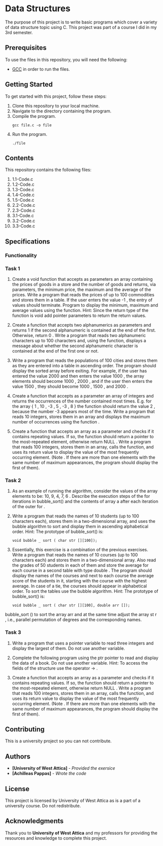 # Data Structures
The purpose of this project is to write basic programs which cover a variety of data structure topic using C. This project was part of a course I did in my 3rd semester.

## Prerequisites
To use the files in this repository, you will need the following:
- [GCC](https://gcc.gnu.org/) in order to run the files.

## Getting Started
To get started with this project, follow these steps:
1. Clone this repository to your local machine.
2. Navigate to the directory containing the program.
3. Compile the program.
    ```
    gcc file.c -o file
    ```
4. Run the program.
    ```
    ./file
    ```

## Contents
This repository contains the following files:
1. 1.1-Code.c
2. 1.2-Code.c
3. 1.3-Code.c
4. 1.4-Code.c
5. 1.5-Code.c
6. 2.2-Code.c
7. 2.3-Code.c
8. 3.1-Code.c
9. 3.2-Code.c
10. 3.3-Code.c

## Specifications

### Functionality

### Task 1
1. Create a void function that accepts as parameters an array containing the prices of goods in a store and the number of goods and returns, via parameters, the minimum price, the maximum and the average of the prices. Write a program that reads the prices of up to 100 commodities and stores them in a table. If the user enters the value -1 , the entry of values should terminate. Program to display the minimum, maximum and average values using the function.
Hint: Since the return type of the function is void add pointer parameters to return the return values.

2. Create a function that accepts two alphanumerics as parameters and returns 1 if the second alphanumeric is contained at the end of the first. Otherwise, return 0 . 
Write a program that reads two alphanumeric characters up to 100 characters and, using the function, displays a message about whether the second alphanumeric character is contained at the end of the first one or not.

3. Write a program that reads the populations of 100 cities and stores them as they are entered into a table in ascending order. The program should display the sorted array before exiting.
For example, if the user has entered the value 2000 and then enters the value 1000 , the array elements should become 1000 , 2000 , and if the user then enters the value 1500 , they should become 1000 , 1500 , and 2000 .

4. Create a function that accepts as a parameter an array of integers and returns the occurrences of the number contained most times. E.g. for the array { 1 , 10 , -3 , 5 , -3 , 8 } the function should return the value 2 , 
because the number -3 appears most of the time. Write a program that reads 10 integers, stores them in an array and displays the maximum number of occurrences using the function .

5. Create a function that accepts an array as a parameter and checks if it contains repeating values. If so, the function should return a pointer to the most-repeated element, otherwise return NULL . 
Write a program that reads 100 integers, stores them in an array, calls the function, and uses its return value to display the value of the most frequently occurring element. 
(Note . If there are more than one elements with the same number of maximum appearances, the program should display the first of them).

### Task 2

1. As an example of running the algorithm, consider the values of the array elements to be: 10, 9, 4, 7, 6 . 
Describe the execution steps of the for iterations in bubble_sort() and the contents of array a after each iteration of the outer for .

2. Write a program that reads the names of 10 students (up to 100 characters each), stores them in a two-dimensional array, and uses the bubble algorithm to sort and display them in ascending alphabetical order. 
Hint: The prototype of bubble_sort() is:
    ```
    void bubble _ sort ( char str [][100]);
    ```

3. Essentially, this exercise is a combination of the previous exercises. Write a program that reads the names of 10 courses (up to 100 characters each) and stores them in a two-dimensional array. 
Also read the grades of 50 students in each of them and store the average for each course in a second table with type double . The program should display the names of the courses and next to each course the average score of the students in it, 
starting with the course with the highest average. In case of a tie, the courses should appear in alphabetical order. To sort the tables use the bubble algorithm.  Hint: The prototype of bubble_sort() is:
    ```
    void bubble _ sort ( char str [][100], double arr []);
    ```
bubble_sort () to sort the array arr and at the same time adjust the array st r , i.e., parallel permutation of degrees and the corresponding names.

### Task 3

1. Write a program that uses a pointer variable to read three integers and display the largest of them. Do not use another variable.

2. Complete the following program using the ptr pointer to read and display the data of a book. Do not use another variable. Hint: To access the fields of the structure use the operator -> .

3. Create a function that accepts an array as a parameter and checks if it contains repeating values. If so, the function should return a pointer to the most-repeated element, otherwise return NULL .
Write a program that reads 100 integers, stores them in an array, calls the function, and uses its return value to display the value of the most frequently occurring element. 
(Note . If there are more than one elements with the same number of maximum appearances, the program should display the first of them).

## Contributing

This is a university project so you can not contribute.

## Authors

* **[University of West Attica]** - *Provided the exersice*
* **[Achilleas Pappas]** - *Wrote the code*

## License

This project is licensed by University of West Attica as is a part of a university course. Do not redistribute.

## Acknowledgments

Thank you to **University of West Attica** and my professors for providing the resources and knowledge to complete this project.
